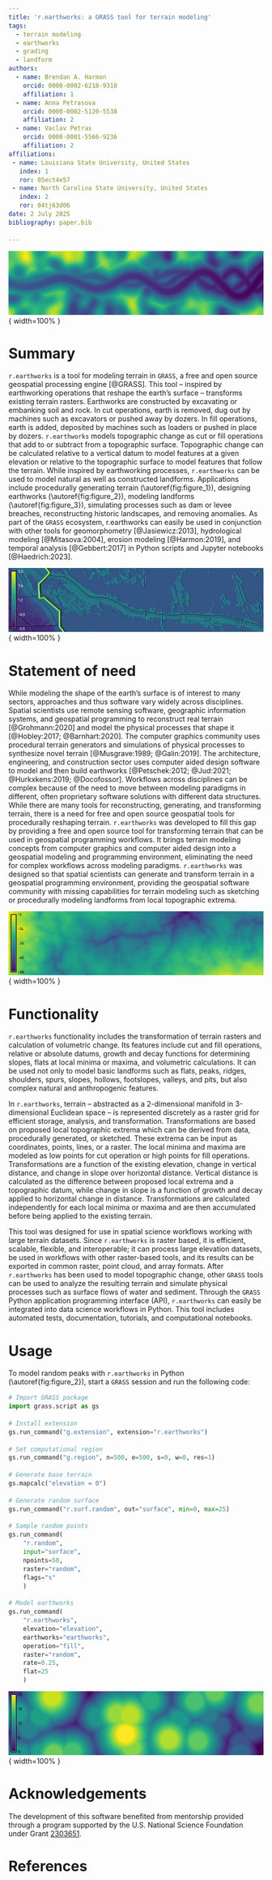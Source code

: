 ```yaml
---
title: 'r.earthworks: a GRASS tool for terrain modeling'
tags:
  - terrain modeling
  - earthworks
  - grading
  - landform
authors:
  - name: Brendan A. Harmon
    orcid: 0000-0002-6218-9318
    affiliation: 1
  - name: Anna Petrasova
    orcid: 0000-0002-5120-5538
    affiliation: 2
  - name: Vaclav Petras
    orcid: 0000-0001-5566-9236
    affiliation: 2
affiliations:
 - name: Louisiana State University, United States
   index: 1
   ror: 05ect4e57
 - name: North Carolina State University, United States
   index: 2
   ror: 04tj63d06
date: 2 July 2025
bibliography: paper.bib

---
```


![Channel modeled with r.earthworks \label{fig:figure_1}](figure_1.png){ width=100% }

# Summary

`r.earthworks` is a tool for modeling terrain in `GRASS`, a free and open source geospatial processing engine [@GRASS]. This tool – inspired by earthworking operations that reshape the earth’s surface – transforms existing terrain rasters. Earthworks are constructed by excavating or embanking soil and rock. In cut operations, earth is removed, dug out by machines such as excavators or pushed away by dozers. In fill operations, earth is added, deposited by machines such as loaders or pushed in place by dozers. `r.earthworks` models topographic change as cut or fill operations that add to or subtract from a topographic surface. Topographic change can be calculated relative to a vertical datum to model features at a given elevation or relative to the topographic surface to model features that follow the terrain. While inspired by earthworking processes, `r.earthworks` can be used to model natural as well as constructed landforms. Applications include procedurally generating terrain (\autoref{fig:figure_1}), designing earthworks (\autoref{fig:figure_2}), modeling landforms (\autoref{fig:figure_3}), simulating processes such as dam or levee breaches, reconstructing historic landscapes, and removing anomalies. As part of the `GRASS` ecosystem, r.earthworks can easily be used in conjunction with other tools for geomorphometry [@Jasiewicz:2013], hydrological modeling [@Mitasova:2004], erosion modeling [@Harmon:2019], and temporal analysis [@Gebbert:2017] in Python scripts and Jupyter notebooks [@Haedrich:2023].

![Levee improvements and ridge restoration modeled with r.earthworks \label{fig:figure_2}](figure_2.png){ width=100% }

# Statement of need

While modeling the shape of the earth’s surface is of interest to many sectors, approaches and thus software vary widely across disciplines. Spatial scientists use remote sensing software, geographic information systems, and geospatial programming to reconstruct real terrain [@Grohmann:2020] and model the physical processes that shape it [@Hobley:2017; @Barnhart:2020]. The computer graphics community uses procedural terrain generators and simulations of physical processes to synthesize novel terrain [@Musgrave:1989; @Galin:2019]. The architecture, engineering, and construction sector uses computer aided design software to model and then build earthworks [@Petschek:2012; @Jud:2021; @Hurkxkens:2019; @Docofossor]. Workflows across disciplines can be complex because of the need to move between modeling paradigms in different, often proprietary software solutions with different data structures. While there are many tools for reconstructing, generating, and transforming terrain, there is a need for free and open source geospatial tools for procedurally reshaping terrain. `r.earthworks` was developed to fill this gap by providing a free and open source tool for transforming terrain that can be used in geospatial programming workflows. It brings terrain modeling concepts from computer graphics and computer aided design into a geospatial modeling and programming environment, eliminating the need for complex workflows across modeling paradigms. `r.earthworks` was designed so that spatial scientists can generate and transform terrain in a geospatial programming environment, providing the geospatial software community with missing capabilities for terrain modeling such as sketching or procedurally modeling landforms from local topographic extrema. 

![Gullies modeled with r.earthworks \label{fig:figure_3}](figure_3.png){ width=100% }

# Functionality

`r.earthworks` functionality includes the transformation of terrain rasters and calculation of volumetric change. Its features include cut and fill operations, relative or absolute datums, growth and decay functions for determining slopes, flats at local minima or maxima, and volumetric calculations. It can be used not only to model basic landforms such as flats, peaks, ridges, shoulders, spurs, slopes, hollows, footslopes, valleys, and pits, but also complex natural and anthropogenic features. 

In `r.earthworks`, terrain – abstracted as a 2-dimensional manifold in 3-dimensional Euclidean space – is represented discretely as a raster grid for efficient storage, analysis, and transformation. Transformations are based on proposed local topographic extrema which can be derived from data, procedurally generated, or sketched. These extrema can be input as coordinates, points, lines, or a raster. The local minima and maxima are modeled as low points for cut operation or high points for fill operations. Transformations are a function of the existing elevation, change in vertical distance, and change in slope over horizontal distance. Vertical distance is calculated as the difference between proposed local extrema and a topographic datum, while change in slope is a function of growth and decay applied to horizontal change in distance. Transformations are calculated independently for each local minima or maxima and are then accumulated before being applied to the existing terrain. 

This tool was designed for use in spatial science workflows working with large terrain datasets. Since `r.earthworks` is raster based, it is efficient, scalable, flexible, and interoperable; it can process large elevation datasets, be used in workflows with other raster-based tools, and its results can be exported in common raster, point cloud, and array formats. After `r.earthworks` has been used to model topographic change, other `GRASS` tools can be used to analyze the resulting terrain and simulate physical processes such as surface flows of water and sediment. Through the `GRASS` Python application programming interface (API), `r.earthworks` can easily be integrated into data science workflows in Python. This tool includes automated tests, documentation, tutorials, and computational notebooks.

# Usage

To model random peaks with `r.earthworks` in Python (\autoref{fig:figure_2}), 
start a `GRASS` session and run the following code:

```python
# Import GRASS package
import grass.script as gs

# Install extension
gs.run_command("g.extension", extension="r.earthworks")

# Set computational region
gs.run_command("g.region", n=500, e=500, s=0, w=0, res=1)

# Generate base terrain
gs.mapcalc("elevation = 0")

# Generate random surface
gs.run_command("r.surf.random", out="surface", min=0, max=25)

# Sample random points
gs.run_command(
    "r.random",
    input="surface",
    npoints=50,
    raster="random",
    flags="s"
    )

# Model earthworks
gs.run_command(
    "r.earthworks",
    elevation="elevation",
    earthworks="earthworks",
    operation="fill",
    raster="random",
    rate=0.25,
    flat=25
    )
```

![Random peaks modeled with r.earthworks \label{fig:figure_4}](figure_4.png){ width=100% }

# Acknowledgements
The development of this software benefited from mentorship provided through a program supported by the U.S. National Science Foundation under Grant [2303651](https://www.nsf.gov/awardsearch/showAward?AWD_ID=2303651).

# References